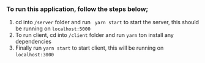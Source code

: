 ### To run this application, follow the steps below;

1. cd into ```/server``` folder and run ``` yarn start``` to start the server, this should be running on ```localhost:5000```
2. To run client, cd into ```/client``` folder and run ```yarn``` ton install any dependencies
3. Finally run ```yarn start``` to start client, this will be running on ```localhost:3000```